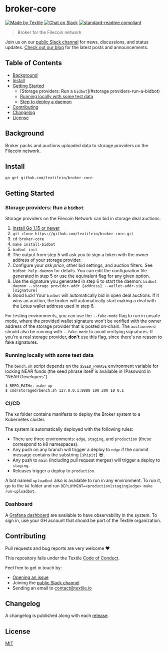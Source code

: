# broker-core

[![Made by Textile](https://img.shields.io/badge/made%20by-Textile-informational.svg)](https://textile.io)
[![Chat on Slack](https://img.shields.io/badge/slack-slack.textile.io-informational.svg)](https://slack.textile.io)
[![standard-readme compliant](https://img.shields.io/badge/readme%20style-standard-brightgreen.svg)](https://github.com/RichardLitt/standard-readme)

> Broker for the Filecoin network

Join us on our [public Slack channel](https://slack.textile.io/) for news, discussions, and status updates. [Check out our blog](https://blog.textile.io/) for the latest posts and announcements.

## Table of Contents

- [Background](#background)
- [Install](#install)
- [Getting Started](#getting-started)
  - [Storage providers: Run a `bidbot`](#storage providers-run-a-bidbot)
  - [Running locally with some test data](#running-locally-with-some-test-data)
  - [Step to deploy a daemon](#steps-to-deploy-a-daemon)
- [Contributing](#contributing)
- [Changelog](#changelog)
- [License](#license)

## Background

Broker packs and auctions uploaded data to storage providers on the Filecoin network.

## Install

```
go get github.com/textileio/broker-core
```

## Getting Started

### Storage providers: Run a `bidbot`

Storage providers on the Filecoin Network can bid in storage deal auctions.

1. [Install Go 1.15 or newer](https://golang.org/doc/install)
2. `git clone https://github.com/textileio/broker-core.git`
3. `cd broker-core`
4. `make install-bidbot`
5. `bidbot init`
6. The output from step 5 will ask you to sign a token with the owner address of your storage provider.
7. Configure your _ask price_, other bid settings, and auction filters. See `bidbot help daemon` for details. You can edit the configuration file generated in step 5 or use the equivalent flag for any given option.
8. Use the signature you generated in step 6 to start the daemon: `bidbot daemon --storage provider-addr [address] --wallet-addr-sig [signature]`
9. Good luck! Your `bidbot` will automatically bid in open deal auctions. If it wins an auction, the broker will automatically start making a deal with the Lotus wallet address used in step 6.   

For testing environments, you can use the `--fake-mode` flag to run in unsafe mode, where the provided wallet signature won't be verified with the owner address of the storage provider that is posted on-chain. The `auctioneerd` should also be running with `--fake-mode` to avoid verifying signatures. If you're a real storage provider, **don't** use this flag, since there's no reason to fake signatures.

### Running locally with some test data

The `bench.sh` script depends on the `$SEED_PHRASE` environment variable for locking NEAR funds (the seed phrase itself is available in 1Password in "NEAR Developers").

```bash
$ REPO_PATH=. make up
$ cmd/storaged/bench.sh 127.0.0.1:8888 100 200 10 0.1
```

### CI/CD

The `k8` folder contains manifests to deploy the Broker system to a Kubernetes cluster.

The system is automatically deployed with the following rules:
- There are three environments: `edge`, `staging`, and `production` (these correspond to k8 namespaces).
- Any push on any branch will trigger a deploy to `edge` if the commit message contains the substring `[shipit]` :sunglasses:.
- Any push to `main` (including pull request merges) will trigger a deploy to `staging`.
- Releases trigger a deploy to `production`.

A bot named `uploadbot` also is available to run in any environment. To run it, go to the `k8` folder and run `DEPLOYMENT=<production|staging|edge> make run-uploadbot`.

### Dashboard

A [Grafana dashboard](https://gke.grafana.textile.dev/) are available to have observability in the system.
To sign in, use your GH account that should be part of the Textile organization.

## Contributing

Pull requests and bug reports are very welcome ❤️

This repository falls under the Textile [Code of Conduct](./CODE_OF_CONDUCT.md).

Feel free to get in touch by:
-   [Opening an issue](https://github.com/textileio/broker-core/issues/new)
-   Joining the [public Slack channel](https://slack.textile.io/)
-   Sending an email to contact@textile.io

## Changelog

A changelog is published along with each [release](https://github.com/textileio/broker-core/releases).

## License

[MIT](LICENSE)
